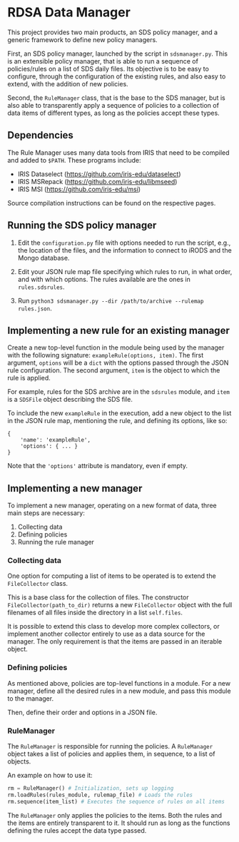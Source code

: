 # RDSA Data Manager

This project provides two main products, an SDS policy manager, and a
generic framework to define new policy managers.

First, an SDS policy manager, launched by the script in
`sdsmanager.py`. This is an extensible policy manager, that is able to
run a sequence of policies/rules on a list of SDS daily files. Its
objective is to be easy to configure, through the configuration of the
existing rules, and also easy to extend, with the addition of new
policies.

Second, the `RuleManager` class, that is the base to the SDS manager,
but is also able to transparently apply a sequence of policies to a
collection of data items of different types, as long as the policies
accept these types.

## Dependencies

The Rule Manager uses many data tools from IRIS that need to be compiled and
added to `$PATH`. These programs include:

- IRIS Dataselect (https://github.com/iris-edu/dataselect)
- IRIS MSRepack (https://github.com/iris-edu/libmseed)
- IRIS MSI (https://github.com/iris-edu/msi)

Source compilation instructions can be found on the respective pages.

## Running the SDS policy manager

1) Edit the `configuration.py` file with options needed to run the script, e.g.,
the location of the files, and the information to connect to iRODS and the Mongo
database.

2) Edit your JSON rule map file specifying which rules to run, in what order, and
with which options. The rules available are the ones in `rules.sdsrules`.

3) Run `python3 sdsmanager.py --dir /path/to/archive --rulemap rules.json`.

## Implementing a new rule for an existing manager

Create a new top-level function in the module being used by the
manager with the following signature: `exampleRule(options,
item)`. The first argument, `options` will be a `dict` with the
options passed through the JSON rule configuration. The second
argument, `item` is the object to which the rule is applied.

For example, rules for the SDS archive are in the `sdsrules` module,
and `item` is a `SDSFile` object describing the SDS file.

To include the new `exampleRule` in the execution, add a new object to the list
in the JSON rule map, mentioning the rule, and defining its options, like so:
```
{
    'name': 'exampleRule',
    'options': { ... }
}
```

Note that the `'options'` attribute is mandatory, even if empty.

## Implementing a new manager

To implement a new manager, operating on a new format of data, three
main steps are necessary:
1) Collecting data
2) Defining policies
3) Running the rule manager

### Collecting data

One option for computing a list of items to be operated is to extend
the `FileCollector` class.

This is a base class for the collection of files. The constructor
`FileCollector(path_to_dir)` returns a new `FileCollector` object with
the full filenames of all files inside the directory in a list
`self.files`.

It is possible to extend this class to develop more complex
collectors, or implement another collector entirely to use as a data
source for the manager. The only requirement is that the items are
passed in an iterable object.

### Defining policies

As mentioned above, policies are top-level functions in a module. For
a new manager, define all the desired rules in a new module, and pass
this module to the manager.

Then, define their order and options in a JSON file.

### RuleManager

The `RuleManager` is responsible for running the policies. A
`RuleManager` object takes a list of policies and applies them, in
sequence, to a list of objects.

An example on how to use it:

```python
rm = RuleManager() # Initialization, sets up logging
rm.loadRules(rules_module, rulemap_file) # Loads the rules
rm.sequence(item_list) # Executes the sequence of rules on all items
```

The `RuleManager` only applies the policies to the items. Both the
rules and the items are entirely transparent to it. It should run as
long as the functions defining the rules accept the data type passed.
